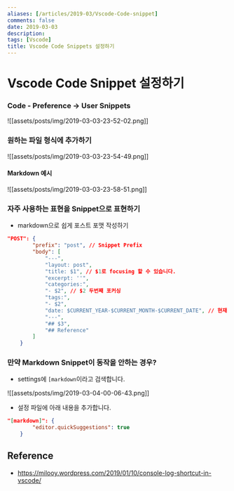```yaml
---
aliases: [/articles/2019-03/Vscode-Code-snippet]
comments: false
date: 2019-03-03
description: 
tags: [Vscode]
title: Vscode Code Snippets 설정하기
---
```

# Vscode Code Snippet 설정하기
### Code - Preference -> User Snippets
![[assets/posts/img/2019-03-03-23-52-02.png]]


### 원하는 파일 형식에 추가하기
![[assets/posts/img/2019-03-03-23-54-49.png]]

#### Markdown 예시
![[assets/posts/img/2019-03-03-23-58-51.png]]

### 자주 사용하는 표현을 Snippet으로 표현하기
- markdown으로 쉽게 포스트 포맷 작성하기

```json
"POST": {
		"prefix": "post", // Snippet Prefix
		"body": [
			"---",
			"layout: post",
			"title: $1", // $1로 focusing 할 수 있습니다.
			"excerpt: ''",
			"categories:",
			"- $2", // $2 두번째 포커싱
			"tags:",
			"- $2",
			"date: $CURRENT_YEAR-$CURRENT_MONTH-$CURRENT_DATE", // 현재 시간 표현하기
			"---",
			"## $3",
			"## Reference"
		]
	}
```

### 만약 Markdown Snippet이 동작을 안하는 경우?
- settings에 `[markdown`이라고 검색합니다.

![[assets/posts/img/2019-03-04-00-06-43.png]]

- 설정 파일에 아래 내용을 추가합니다.
```json
"[markdown]": {
		"editor.quickSuggestions": true
	}
```

## Reference
- <https://milooy.wordpress.com/2019/01/10/console-log-shortcut-in-vscode/>
